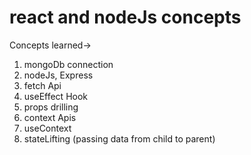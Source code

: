 # react and nodeJs concepts
Concepts learned->
1. mongoDb connection
2. nodeJs, Express
3. fetch Api
4. useEffect Hook
5. props drilling
6. context Apis
7. useContext
8. stateLifting (passing data from child to parent)
